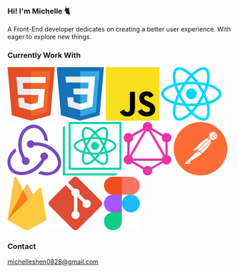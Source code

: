 ### Hi! I'm Michelle :cat2:

A Front-End developer dedicates on creating a better user experience. With eager to explore new things.

### Currently Work With

![HTML](./icons/html.svg)
![CSS](./icons/css.svg)
![JS](./icons/js.svg)
![React](./icons/react.svg)
![Redux](./icons/redux.svg)
![CRA](./icons/cra.svg)
![GraphQL](./icons/graphql.svg)
![Postman](./icons/postman.svg)
![Firebase](./icons/firebase.svg)
![Git](./icons/git.svg)
![Figma](./icons/figma.svg)

### Contact

michelleshen0828@gmail.com
